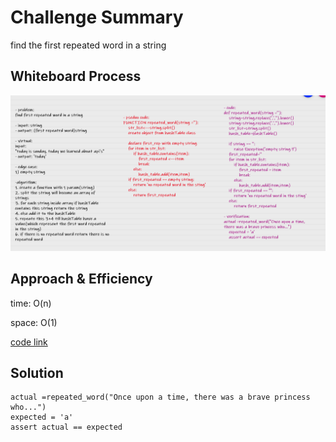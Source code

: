 # Challenge Summary
find the first repeated word in a string

## Whiteboard Process
![whiteboard](cha.31.PNG)
## Approach & Efficiency
time: O(n)

space: O(1)

[code link](hashmap_repeated_word.hash_repeate_word)

## Solution
    actual =repeated_word("Once upon a time, there was a brave princess who...")
    expected = 'a'
    assert actual == expected
    